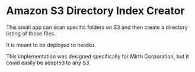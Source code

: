 # Amazon S3 Directory Index Creator

This small app can scan specific folders on S3 and then create a directory listing of those files.

It is meant to be deployed to heroku.


This implementation was designed specifically for Mirth Corporation, but it could easily be adapted to any S3.